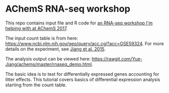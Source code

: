 # AChemS RNA-seq workshop
This repo contains input file and R code for [an RNA-seq workshop I'm helping with at AChemS 2017](https://achems2017.org/web/program-workshops.php).

The input count table is from here: https://www.ncbi.nlm.nih.gov/geo/query/acc.cgi?acc=GSE59324. For more details on the experiment, see [Jiang et al. 2015](http://www.nature.com/neuro/journal/v18/n10/abs/nn.4104.html).

The analysis output can be viewed here: https://rawgit.com/Yue-Jiang/achems/master/rnaseq_demo.html.

The basic idea is to test for differentially expressed genes accounting for litter effects. This tutorial covers basics of differential expression analysis starting from the count table.
